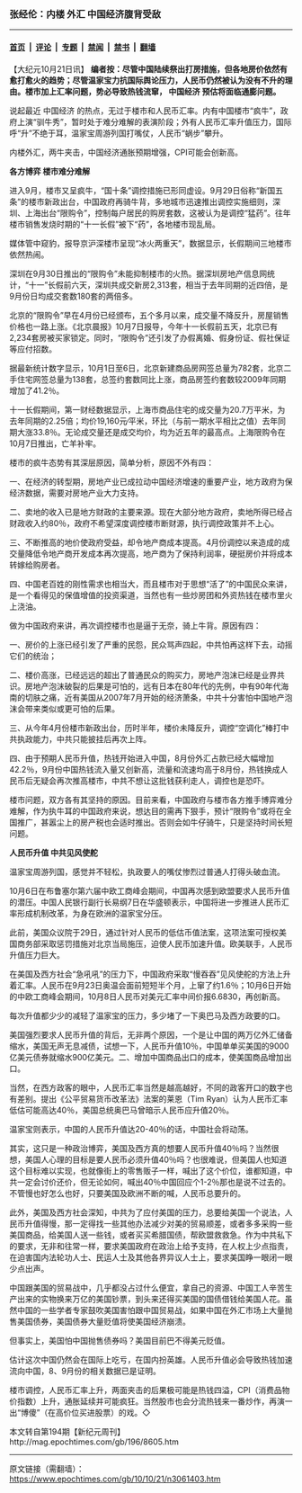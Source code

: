 ### 张经伦：内楼 外汇 中国经济腹背受敌

---

#### [首页](../../../..?n3061403) &nbsp;|&nbsp; [评论](../../../../../epoch-comment?n3061403) &nbsp;|&nbsp; [专题](../../../../../epoch-special?n3061403) &nbsp;|&nbsp; [禁闻](../../../../../epoch-news?n3061403) &nbsp;|&nbsp; [禁书](../../../../../books?n3061403) &nbsp;|&nbsp; [翻墙](https://github.com/gfw-breaker/nogfw/blob/master/README.md?n3061403)


<div class="post_content" id="artbody" itemprop="articleBody">
 <!-- article content begin -->
 <p>
  【大纪元10月21日讯】
  <b>
   编者按：尽管中国陆续祭出打房措施，但各地房价依然有愈打愈火的趋势；尽管温家宝力抗国际舆论压力，人民币仍然被认为没有不升的理由。楼市加上汇率问题，势必导致热钱流窜，
   <ok href="https://www.epochtimes.com/gb/tag/%E4%B8%AD%E5%9B%BD%E7%BB%8F%E6%B5%8E.html">
    中国经济
   </ok>
   预估将面临通膨问题。
  </b>
 </p>
 <p>
  说起最近
  <ok href="https://www.epochtimes.com/gb/tag/%E4%B8%AD%E5%9B%BD%E7%BB%8F%E6%B5%8E.html">
   中国经济
  </ok>
  的热点，无过于楼市和人民币汇率。内有中国楼市“疯牛”，政府上演“驯牛秀”，暂时处于难分难解的表演阶段；外有人民币汇率升值压力，国际呼“升”不绝于耳，温家宝周游列国打嘴仗，人民币“蜗步”攀升。
 </p>
 <p>
  内楼外汇，两牛夹击，中国经济通胀预期增强，CPI可能会创新高。
 </p>
 <p>
  <b>
   各方博弈 楼市难分难解
  </b>
 </p>
 <p>
  进入9月，楼市又呈疯牛，“国十条”调控措施已形同虚设。9月29日俗称“新国五条”的楼市新政出台，中国政府再骑牛背，多地城市迅速推出调控实施细则，深圳、上海出台“限购令”，控制每户居民的购房套数，这被认为是调控“猛药”。往年楼市销售发烧时期的“十一长假”被下“药”，各地楼市现乱局。
 </p>
 <p>
  媒体管中窥豹，报导京沪深楼市呈现“冰火两重天”，数据显示，长假期间三地楼市依然热闹。
 </p>
 <p>
  深圳在9月30日推出的“限购令”未能抑制楼市的火热。据深圳房地产信息网统计，“十一”长假前六天，深圳共成交新房2,313套，相当于去年同期的近四倍，是9月份日均成交套数180套的两倍多。
 </p>
 <p>
  北京的“限购令”早在4月份已经颁布，五个多月以来，成交量不降反升，房屋销售价格也一路上涨。《北京晨报》10月7日报导，今年十一长假前五天，北京已有2,234套房被买家锁定。同时，“限购令”还引发了办假离婚、假身份证、假社保证等应付招数。
 </p>
 <p>
  据最新统计数字显示，10月1日至6日，北京新建商品房网签总量为782套，北京二手住宅网签总量为138套，总签约套数同比上涨，商品房签约套数较2009年同期增加了41.2％。
 </p>
 <p>
  十一长假期间，第一财经数据显示，上海市商品住宅的成交量为20.7万平米，为去年同期的2.25倍；均价19,160元∕平米，环比（与前一期水平相比之值）去年同期大涨33.8％。无论成交量还是成交均价，均为近五年的最高点。上海限购令在10月7日推出，亡羊补牢。
 </p>
 <p>
  楼市的疯牛态势有其深层原因，简单分析，原因不外有四：
 </p>
 <p>
  一、在经济的转型期，房地产业已成拉动中国经济增速的重要产业，地方政府为保经济数据，需要对房地产业大力支持。
 </p>
 <p>
  二、卖地的收入已是地方财政的主要来源。现在大部分地方政府，卖地所得已经占财政收入约80％，政府不希望深度调控楼市断财源，执行调控政策并不上心。
 </p>
 <p>
  三、不断推高的地价使政府受益，却令地产商成本提高。4月份调控以来造成的成交量降低令地产商开发成本再次提高，地产商为了保持利润率，硬挺房价并将成本转嫁给购房者。
 </p>
 <p>
  四、中国老百姓的刚性需求也相当大，而且楼市对于思想“活了”的中国民众来讲，是一个看得见的保值增值的投资渠道，当然也有一些炒房团和外资热钱在楼市里火上浇油。
 </p>
 <p>
  做为中国政府来讲，再次调控楼市也是逼于无奈，骑上牛背。原因有四：
 </p>
 <p>
  一、房价的上涨已经引发了严重的民怨，民众骂声四起，中共怕再这样下去，动摇它们的统治；
 </p>
 <p>
  二、楼价高涨，已经远远的超出了普通民众的购买力，房地产泡沫已经是业界共识。房地产泡沫破裂的后果是可怕的，远有日本在80年代的先例，中有90年代海南的切肤之痛，近有美国从2007年7月开始的经济萧条，中共十分害怕中国地产泡沫会带来类似或更可怕的后果。
 </p>
 <p>
  三、从今年4月份楼市新政出台，历时半年，楼价未降反升，调控“空调化”棒打中共执政能力，中共只能披挂后再次上阵。
 </p>
 <p>
  四、由于预期人民币升值，热钱开始进入中国，8月份外汇占款已经大幅增加42.2％，9月份中国热钱流入量又创新高，流量和流速均高于8月份，热钱换成人民币后无疑会再次推高楼市，中共不想让这批钱获利走人，调控也是恐吓。
 </p>
 <p>
  楼市问题，双方各有其坚持的原因。目前来看，中国政府与楼市各方推手博弈难分难解，作为执牛耳的中国政府来说，想达目的需再下狠手，预计“限购令”或将在全国推广，甚嚣尘上的房产税也会适时推出。否则会如牛仔骑牛，只是坚持时间长短问题。
 </p>
 <p>
  <b>
   人民币升值 中共见风使舵
  </b>
 </p>
 <p>
  温家宝周游列国，感觉并不轻松，执政要人的嘴仗惨烈过普通人打得头破血流。
 </p>
 <p>
  10月6日在布鲁塞尔第六届中欧工商峰会期间，中国再次感到欧盟要求人民币升值的潜压。中国人民银行副行长易纲7日在华盛顿表示，中国将进一步推进人民币汇率形成机制改革，为身在欧洲的温家宝分压。
 </p>
 <p>
  此前，美国众议院于29日，通过针对人民币的低估币值法案，这项法案可授权美国商务部采取惩罚措施对北京当局施压，迫使人民币加速升值。欧美联手，人民币升值压力巨大。
 </p>
 <p>
  在美国及西方社会“急吼吼”的压力下，中国政府采取“慢吞吞”见风使舵的方法上升着汇率。人民币在9月23日奥温会面前短短半个月，上窜了约1.6％；10月6日开始的中欧工商峰会期间，10月8日人民币对美元汇率中间价报6.6830，再创新高。
 </p>
 <p>
  每次升值都少少的减轻了温家宝的压力，多少堵了一下奥巴马及西方政要的口。
 </p>
 <p>
  美国强烈要求人民币升值的背后，无非两个原因，一个是让中国的两万亿外汇储备缩水，美国无声无息减债，试想一下，人民币升值10％，中国单单买美国的9000亿美元债券就缩水900亿美元。二、增加中国商品出口的成本，使美国商品增加出口。
 </p>
 <p>
  当然，在西方政客的眼中，人民币汇率当然是越高越好，不同的政客开口的数字也有差别。提出《公平贸易货币改革法》法案的莱恩（Tim Ryan）认为人民币汇率低估可能高达40％，美国总统奥巴马曾暗示人民币应升值20％。
 </p>
 <p>
  温家宝则表示，中国的人民币升值达20-40％的话，中国社会将动荡。
 </p>
 <p>
  其实，这只是一种政治博弈，美国及西方真的想要人民币升值40％吗？当然很想，美国人心理的目标是要人民币必须升值40％吗？也很难说，但美国人也知道这个目标难以实现，也就像街上的零售贩子一样，喊出了这个价位，谁都知道，中共一定会讨价还价，但无论如何，喊出40％中国回应个1-2％那也是说不过去的。不管慢也好怎么也好，只要美国及欧洲不断的喊，人民币总要升的。
 </p>
 <p>
  此外，美国及西方社会深知，中共为了应付美国的压力，总要给美国一个说法，人民币升值得慢，那一定得找一些其他办法减少对美的贸易顺差，或者多多采购一些美国商品，给美国人送一些钱，或者买买希腊国债，帮欧盟救救急。作为中共私下的要求，无非和往常一样，要求美国政府在政治上给予支持，在人权上少点指责，在迫害国内法轮功人士、民运人士及其他各界异议人士上，要求美国睁一眼闭一眼少点出声。
 </p>
 <p>
  中国跟美国的贸易战中，几乎都没占过什么便宜，拿自己的资源、中国工人辛苦生产出来的实物换来万亿的美国钞票，到头来还得买美国的国债借钱给美国人花。虽然中国的一些学者专家鼓吹美国害怕跟中国贸易战，如果中国在外汇市场上大量抛售美国债券，美国债券大量贬值将使美国经济崩溃。
 </p>
 <p>
  但事实上，美国怕中国抛售债券吗？美国目前巴不得美元贬值。
 </p>
 <p>
  估计这次中国仍然会在国际上吃亏，在国内扮英雄。人民币升值必会导致热钱加速流向中国，8、9月份的相关数据已是证明。
 </p>
 <p>
  楼市调控，人民币汇率上升，两面夹击的后果极可能是热钱四溢，CPI（消费品物价指数）上升，通胀延续并可能疯狂。当然股市也会分流热钱来一番炒作，再演一出“博傻”（在高价位买进股票）的戏。◇
 </p>
 <p>
  本文转自第194期【新纪元周刊】
  <br/>
  <ok href=" http://mag.epochtimes.com/gb/196/8605.htm " target="_blank">
   http://mag.epochtimes.com/gb/196/8605.htm
  </ok>
 </p>
 <!-- article content end -->
 <div id="below_article_ad">
 </div>
</div>


---

原文链接（需翻墙）：https://www.epochtimes.com/gb/10/10/21/n3061403.htm